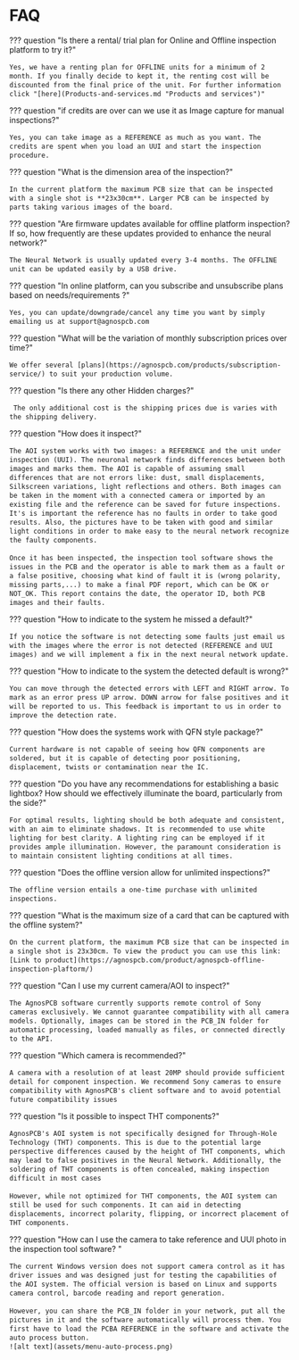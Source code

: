 # FAQ

??? question "Is there a rental/ trial plan for Online and Offline inspection platform to try it?"

    Yes, we have a renting plan for OFFLINE units for a minimum of 2 month. If you finally decide to kept it, the renting cost will be discounted from the final price of the unit. For further information click "[here](Products-and-services.md "Products and services")"

??? question "if credits are over can we use it as Image capture for manual inspections?"

    Yes, you can take image as a REFERENCE as much as you want. The credits are spent when you load an UUI and start the inspection procedure.

??? question "What is the dimension area of the inspection?"

    In the current platform the maximum PCB size that can be inspected with a single shot is **23x30cm**. Larger PCB can be inspected by parts taking various images of the board.

??? question "Are firmware updates available for offline platform inspection? If so, how frequently are these updates provided to enhance the neural network?"

    The Neural Network is usually updated every 3-4 months. The OFFLINE unit can be updated easily by a USB drive.

??? question "In online platform, can you subscribe and unsubscribe plans based on needs/requirements ?"

    Yes, you can update/downgrade/cancel any time you want by simply emailing us at support@agnospcb.com

??? question "What will be the variation of monthly subscription prices over time?"

    We offer several [plans](https://agnospcb.com/products/subscription-service/) to suit your production volume.

??? question "Is there any other Hidden charges?"

     The only additional cost is the shipping prices due is varies with the shipping delivery.

??? question "How does it inspect?"

    The AOI system works with two images: a REFERENCE and the unit under inspection (UUI). The neuronal network finds differences between both images and marks them. The AOI is capable of assuming small differences that are not errors like: dust, small displacements, Silkscreen variations, light reflections and others. Both images can be taken in the moment with a connected camera or imported by an existing file and the reference can be saved for future inspections. It's is important the reference has no faults in order to take good results. Also, the pictures have to be taken with good and similar light conditions in order to make easy to the neural network recognize the faulty components.  
    
    Once it has been inspected, the inspection tool software shows the issues in the PCB and the operator is able to mark them as a fault or a false positive, choosing what kind of fault it is (wrong polarity, missing parts,...) to make a final PDF report, which can be OK or NOT_OK. This report contains the date, the operator ID, both PCB images and their faults.

??? question "How to indicate to the system he missed a default?"

    If you notice the software is not detecting some faults just email us with the images where the error is not detected (REFERENCE and UUI images) and we will implement a fix in the next neural network update.


??? question "How to indicate to the system the detected default is wrong?"

    You can move through the detected errors with LEFT and RIGHT arrow. To mark as an error press UP arrow. DOWN arrow for false positives and it will be reported to us. This feedback is important to us in order to improve the detection rate.

??? question "How does the systems work with QFN style package?"

    Current hardware is not capable of seeing how QFN components are soldered, but it is capable of detecting poor positioning, displacement, twists or contamination near the IC.

??? question "Do you have any recommendations for establishing a basic lightbox? How should we effectively illuminate the board, particularly from the side?"

    For optimal results, lighting should be both adequate and consistent, with an aim to eliminate shadows. It is recommended to use white lighting for best clarity. A lighting ring can be employed if it provides ample illumination. However, the paramount consideration is to maintain consistent lighting conditions at all times.

??? question "Does the offline version allow for unlimited inspections?"

    The offline version entails a one-time purchase with unlimited inspections.

??? question "What is the maximum size of a card that can be captured with the offline system?"

    On the current platform, the maximum PCB size that can be inspected in a single shot is 23x30cm. To view the product you can use this link: [Link to product](https://agnospcb.com/product/agnospcb-offline-inspection-plaftorm/)

??? question "Can I use my current camera/AOI to inspect?"

    The AgnosPCB software currently supports remote control of Sony cameras exclusively. We cannot guarantee compatibility with all camera models. Optionally, images can be stored in the PCB_IN folder for automatic processing, loaded manually as files, or connected directly to the API.

??? question "Which camera is recommended?"

    A camera with a resolution of at least 20MP should provide sufficient detail for component inspection. We recommend Sony cameras to ensure compatibility with AgnosPCB's client software and to avoid potential future compatibility issues

??? question "Is it possible to inspect THT components?"

    AgnosPCB's AOI system is not specifically designed for Through-Hole Technology (THT) components. This is due to the potential large perspective differences caused by the height of THT components, which may lead to false positives in the Neural Network. Additionally, the soldering of THT components is often concealed, making inspection difficult in most cases 
    
    However, while not optimized for THT components, the AOI system can still be used for such components. It can aid in detecting displacements, incorrect polarity, flipping, or incorrect placement of THT components.

??? question "How can I use the camera to take reference and UUI photo in the inspection tool software? "

    The current Windows version does not support camera control as it has driver issues and was designed just for testing the capabilities of the AOI system. The official version is based on Linux and supports camera control, barcode reading and report generation.
    
    However, you can share the PCB_IN folder in your network, put all the pictures in it and the software automatically will process them. You first have to load the PCBA REFERENCE in the software and activate the auto process button.
    ![alt text](assets/menu-auto-process.png)